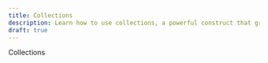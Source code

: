 ```yaml
---
title: Collections
description: Learn how to use collections, a powerful construct that groups records with common prefixes
draft: true
---
```


Collections